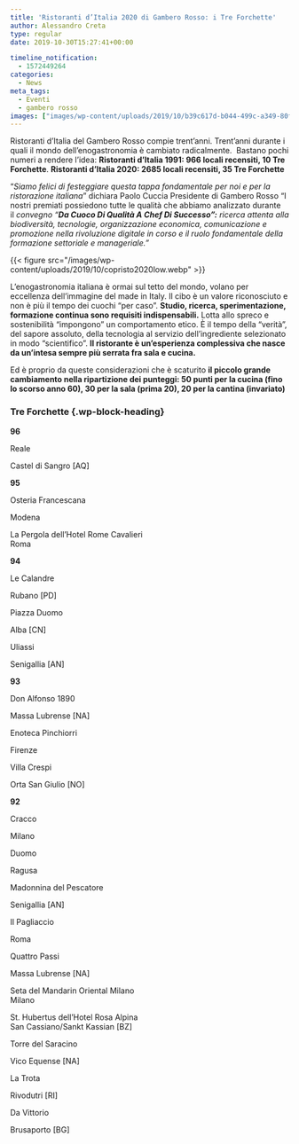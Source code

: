 ```yaml
---
title: 'Ristoranti d’Italia 2020 di Gambero Rosso: i Tre Forchette'
author: Alessandro Creta
type: regular
date: 2019-10-30T15:27:41+00:00

timeline_notification:
  - 1572449264
categories:
  - News
meta_tags:
  - Eventi
  - gambero rosso
images: ["images/wp-content/uploads/2019/10/b39c617d-b044-499c-a349-80f15a4aaaa5.webp"]
---
```

Ristoranti d’Italia del Gambero Rosso compie trent’anni. Trent’anni durante i quali il mondo dell’enogastronomia è cambiato radicalmente.&nbsp; Bastano pochi numeri a rendere l’idea:&nbsp;**Ristoranti d’Italia 1991: 966 locali recensiti, 10 Tre Forchette**.&nbsp;**Ristoranti d’Italia 2020: 2685 locali recensiti, 35 Tre Forchette**

“_Siamo felici di festeggiare questa tappa fondamentale per noi e per la ristorazione italiana_” dichiara Paolo Cuccia Presidente di Gambero Rosso “I nostri premiati possiedono tutte le qualità che abbiamo analizzato durante il&nbsp;_convegno “**Da Cuoco Di Qualità A Chef Di Successo”:**&nbsp;ricerca attenta alla biodiversità, tecnologie, organizzazione economica, comunicazione e promozione nella rivoluzione digitale in corso e il ruolo fondamentale della formazione settoriale e manageriale.”_


{{< figure src="/images/wp-content/uploads/2019/10/copristo2020low.webp" >}}


L’enogastronomia italiana è ormai sul tetto del mondo, volano per eccellenza dell’immagine del made in Italy. Il cibo è un valore riconosciuto e non è più il tempo dei cuochi “per caso”.&nbsp;**Studio, ricerca, sperimentazione, formazione continua sono requisiti indispensabili.**&nbsp;Lotta allo spreco e sostenibilità “impongono” un comportamento etico. È il tempo della “verità”, del sapore assoluto, della tecnologia al servizio dell’ingrediente selezionato in modo “scientifico”.&nbsp;**Il ristorante è un’esperienza complessiva che nasce da un’intesa sempre più serrata fra sala e cucina.**

Ed è proprio da queste considerazioni che è scaturito&nbsp;**il piccolo grande cambiamento nella ripartizione dei punteggi: 50 punti per la cucina (fino lo scorso anno 60), 30 per la sala (prima 20), 20 per la cantina (invariato)**

### **Tre Forchette**  {.wp-block-heading}

**96** 

Reale 

Castel di Sangro [AQ] 

**95** 

Osteria Francescana 

Modena 

La Pergola dell’Hotel Rome Cavalieri  
Roma 

**94** 

Le Calandre 

Rubano [PD] 

Piazza Duomo 

Alba [CN] 

Uliassi 

Senigallia [AN] 

**93** 

Don Alfonso 1890 

Massa Lubrense [NA] 

Enoteca Pinchiorri 

Firenze 

Villa Crespi 

Orta San Giulio [NO] 

**92** 

Cracco 

Milano 

Duomo 

Ragusa 

Madonnina del Pescatore 

Senigallia [AN] 

Il Pagliaccio 

Roma 

Quattro Passi 

Massa Lubrense [NA] 

Seta del Mandarin Oriental Milano  
Milano 

St. Hubertus dell’Hotel Rosa Alpina  
San Cassiano/Sankt Kassian [BZ] 

Torre del Saracino 

Vico Equense [NA] 

La Trota 

Rivodutri [RI] 

Da Vittorio 

Brusaporto [BG]